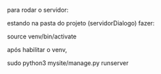 para rodar o servidor:

estando na pasta do projeto (servidorDialogo) fazer:

source venv/bin/activate

após habilitar o venv,

sudo python3 mysite/manage.py runserver